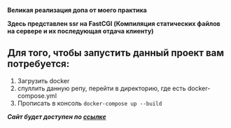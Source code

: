 __Великая реализация допа от моего практика__

**Здесь представлен ssr на FastCGI (Компиляция статических файлов на сервере и их последующая отдача клиенту)**

## Для того, чтобы запустить данный проект вам потребуется: 
1. Загрузить docker
2. спуллить данную репу, перейти в директорию, где есть docker-compose.yml
3. Прописать в консоль ```docker-compose up --build```

***Сайт будет доступен по [ссылке](http://localhost/)***
